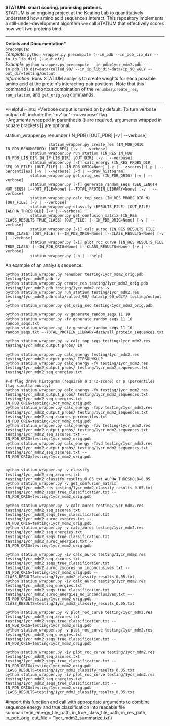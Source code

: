 <b>STATIUM: smart scoring. promising proteins.</b><br>
STATIUM is an ongoing project at the Keating Lab to quantitatively understand how amino acid sequences interact. This repository implements a still-under-development algorithm we call STATIUM that effectively scores how well two proteins bind.

---
<b>Details and Documentation*</b><br>
`precompute`:<br>
<i>Template</i>: `python wrapper.py precompute (--in_pdb --in_pdb_lib_dir --in_ip_lib_dir) [--out_dir]`<br>
<i>Example</i>:  `python wrapper.py precompute --in_pdb=1ycr_mdm2.pdb --in_pdb_lib_dir=data/culled_90/ --in_ip_lib_dir=data/ip_90_wGLY --out_dir=testing/output`<BR>
<i>Information</i>: Runs STATIUM analysis to create weights for each possible amino acid at the protein's interacting pair positions. Note that this command is a shortcut combination of the `renumber`,`create_res`, `run_statium`, and `get_orig_seq` commands.

---
*Helpful Hints:
+Verbose output is turned on by default. To turn verbose output off, include the '-nv' or '--noverbose' flag.<BR>
+Arguments wrapped in parenthesis () are required; arguments wrapped in square brackets [] are optional.

 statium_wrapper.py renumber (IN_PDB) [OUT_PDB] [-v | --verbose]
 
					   statium_wrapper.py create_res (IN_PDB_ORIG IN_PDB_RENUMBERED) [OUT_RES] [-v | --verbose]
			   statium_wrapper.py run_statium (IN_RES IN_PDB IN_PDB_LIB_DIR IN_IP_LIB_DIR) [OUT_DIR] [-v | --verbose]
			   statium_wrapper.py [-f] calc_energy (IN_RES PROBS_DIR SEQ_OR_FILE) [OUT_FILE] [--IN_PDB_ORIG=None] [-z | --zscores] [-p | --percentiles] [-v | --verbose] [-d | --draw_histogram]
			   statium_wrapper.py get_orig_seq (IN_PDB_ORIG) [-v | --verbose]
			   statium_wrapper.py [-f] generate_random_seqs (SEQ_LENGTH NUM_SEQS) [--OUT_FILE=None] [--TOTAL_PROTEIN_LIBRARY=None] [-v | --verbose]
			   statium_wrapper.py calc_top_seqs (IN_RES PROBS_DIR N) [OUT_FILE] [-v | --verbose]
			   statium_wrapper.py classify (RESULTS_FILE) [OUT_FILE] [ALPHA_THRESHOLD] [-v | --verbose]
			   statium_wrapper.py get_confusion_matrix (IN_RES CLASS_RESULTS TRUE_CLASS) [OUT_FILE] [--IN_PDB_ORIG=None] [-v | --verbose]
			   statium_wrapper.py [-i] calc_auroc (IN_RES RESULTS_FILE TRUE_CLASS) [OUT_FILE] [--IN_PDB_ORIG=None] [--CLASS_RESULTS=None] [-v | --verbose]
			   statium_wrapper.py [-i] plot_roc_curve (IN_RES RESULTS_FILE TRUE_CLASS) [--IN_PDB_ORIG=None] [--CLASS_RESULTS=None] [-v | --verbose]
			   statium_wrapper.py [-h | --help]

An example of an analysis sequence: <br>

	python statium_wrapper.py renumber testing/1ycr_mdm2_orig.pdb testing/1ycr_mdm2.pdb -v
	python statium_wrapper.py create_res testing/1ycr_mdm2_orig.pdb testing/1ycr_mdm2.pdb testing/1ycr_mdm2.res -v
	python statium_wrapper.py run_statium testing/1ycr_mdm2.res testing/1ycr_mdm2.pdb data/culled_90/ data/ip_90_wGLY/ testing/output -v
	python statium_wrapper.py get_orig_seq testing/1ycr_mdm2_orig.pdb
	
	python statium_wrapper.py -v generate_random_seqs 11 10
	python statium_wrapper.py -fv generate_random_seqs 11 10 random_seqs.txt
	python statium_wrapper.py -fv generate_random_seqs 11 10 random_seqs.txt --TOTAL_PROTEIN_LIBRARY=data/all_protein_sequences.txt
	
	python statium_wrapper.py -v calc_top_seqs testing/1ycr_mdm2.res testing/1ycr_mdm2_output_probs/ 10
	
	python statium_wrapper.py calc_energy testing/1ycr_mdm2.res testing/1ycr_mdm2_output_probs/ ETFSDLWKLLP
	python statium_wrapper.py calc_energy -fv testing/1ycr_mdm2.res testing/1ycr_mdm2_output_probs/ testing/1ycr_mdm2_sequences.txt testing/1ycr_mdm2_seq_energies.txt
	
	#-d flag draws histogram (requires a z (z-score) or p (percentile) flag simultaneously)
	python statium_wrapper.py calc_energy -fv testing/1ycr_mdm2.res testing/1ycr_mdm2_output_probs/ testing/1ycr_mdm2_sequences.txt testing/1ycr_mdm2_seq_energies.txt --IN_PDB_ORIG=testing/1ycr_mdm2_orig.pdb
	python statium_wrapper.py calc_energy -fzpv testing/1ycr_mdm2.res testing/1ycr_mdm2_output_probs/ testing/1ycr_mdm2_sequences.txt testing/1ycr_mdm2_seq_zscores_percentiles.txt --IN_PDB_ORIG=testing/1ycr_mdm2_orig.pdb
	python statium_wrapper.py calc_energy -fzv testing/1ycr_mdm2.res testing/1ycr_mdm2_output_probs/ testing/1ycr_mdm2_sequences.txt testing/1ycr_mdm2_seq_zscores.txt --IN_PDB_ORIG=testing/1ycr_mdm2_orig.pdb
	python statium_wrapper.py calc_energy -fzvd testing/1ycr_mdm2.res testing/1ycr_mdm2_output_probs/ testing/1ycr_mdm2_sequences.txt testing/1ycr_mdm2_seq_zscores.txt --IN_PDB_ORIG=testing/1ycr_mdm2_orig.pdb
	
	
	python statium_wrapper.py -v classify testing/1ycr_mdm2_seq_zscores.txt testing/1ycr_mdm2_classify_results_0.05.txt ALPHA_THRESHOLD=0.05
	python statium_wrapper.py -v get_confusion_matrix testing/1ycr_mdm2.res testing/1ycr_mdm2_classify_results_0.05.txt testing/1ycr_mdm2_seqs_true_classification.txt --IN_PDB_ORIG=testing/1ycr_mdm2_orig.pdb
	
	python statium_wrapper.py -v calc_auroc testing/1ycr_mdm2.res testing/1ycr_mdm2_seq_zscores.txt testing/1ycr_mdm2_seqs_true_classification.txt testing/1ycr_mdm2_auroc_zscores.txt --IN_PDB_ORIG=testing/1ycr_mdm2_orig.pdb
	python statium_wrapper.py -v calc_auroc testing/1ycr_mdm2.res testing/1ycr_mdm2_seq_energies.txt testing/1ycr_mdm2_seqs_true_classification.txt testing/1ycr_mdm2_auroc_energies.txt --IN_PDB_ORIG=testing/1ycr_mdm2_orig.pdb
	
	python statium_wrapper.py -iv calc_auroc testing/1ycr_mdm2.res testing/1ycr_mdm2_seq_zscores.txt testing/1ycr_mdm2_seqs_true_classification.txt testing/1ycr_mdm2_auroc_zscores_no_inconclusives.txt --IN_PDB_ORIG=testing/1ycr_mdm2_orig.pdb --CLASS_RESULTS=testing/1ycr_mdm2_classify_results_0.05.txt
	python statium_wrapper.py -iv calc_auroc testing/1ycr_mdm2.res testing/1ycr_mdm2_seq_energies.txt testing/1ycr_mdm2_seqs_true_classification.txt testing/1ycr_mdm2_auroc_energies_no_inconclusives.txt --IN_PDB_ORIG=testing/1ycr_mdm2_orig.pdb --CLASS_RESULTS=testing/1ycr_mdm2_classify_results_0.05.txt
	
	python statium_wrapper.py -v plot_roc_curve testing/1ycr_mdm2.res testing/1ycr_mdm2_seq_zscores.txt testing/1ycr_mdm2_seqs_true_classification.txt --IN_PDB_ORIG=testing/1ycr_mdm2_orig.pdb
	python statium_wrapper.py -v plot_roc_curve testing/1ycr_mdm2.res testing/1ycr_mdm2_seq_energies.txt testing/1ycr_mdm2_seqs_true_classification.txt --IN_PDB_ORIG=testing/1ycr_mdm2_orig.pdb
	
	python statium_wrapper.py -iv plot_roc_curve testing/1ycr_mdm2.res testing/1ycr_mdm2_seq_zscores.txt testing/1ycr_mdm2_seqs_true_classification.txt --IN_PDB_ORIG=testing/1ycr_mdm2_orig.pdb --CLASS_RESULTS=testing/1ycr_mdm2_classify_results_0.05.txt
	python statium_wrapper.py -iv plot_roc_curve testing/1ycr_mdm2.res testing/1ycr_mdm2_seq_energies.txt testing/1ycr_mdm2_seqs_true_classification.txt --IN_PDB_ORIG=testing/1ycr_mdm2_orig.pdb --CLASS_RESULTS=testing/1ycr_mdm2_classify_results_0.05.txt

#import this function and call with appropriate arguments to combine sequence energy and true classification into readable file
summarize(in_energy_file_path, in_true_class_file_path, in_res_path, in_pdb_orig, out_file = '1ycr_mdm2_summarize.txt')
	
